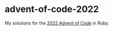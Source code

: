 # advent-of-code-2022

My solutions for the [2022 Advent of Code](https://adventofcode.com/2022) in Ruby.
